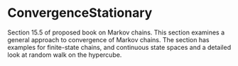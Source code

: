 # ConvergenceStationary
Section 15.5 of proposed book on Markov chains. This section examines a general approach to convergence of Markov chains. The section has examples for finite-state chains, and continuous state spaces and a detailed look at random walk on the hypercube.
